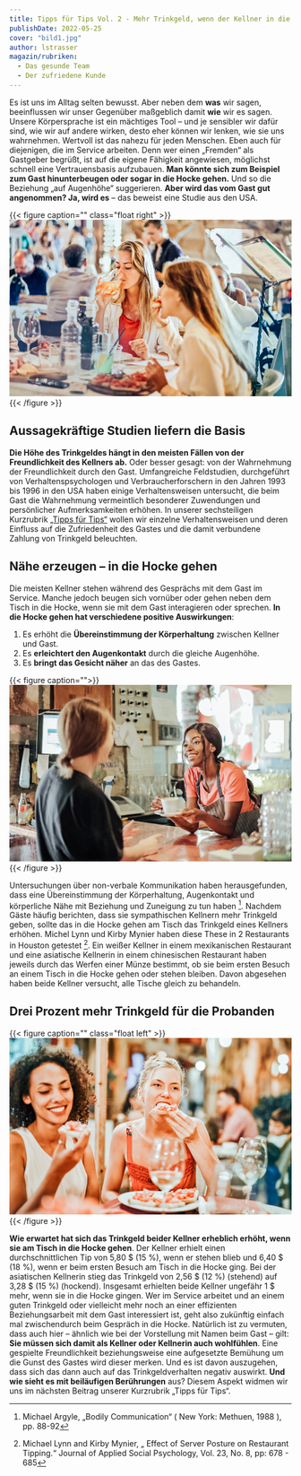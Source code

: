 ```yaml
---
title: Tipps für Tips Vol. 2 - Mehr Trinkgeld, wenn der Kellner in die Hocke geht?
publishDate: 2022-05-25
cover: "bild1.jpg"
author: lstrasser
magazin/rubriken:
  - Das gesunde Team
  - Der zufriedene Kunde
---
```


Es ist uns im Alltag selten bewusst. Aber neben dem **was** wir sagen, beeinflussen wir unser Gegenüber maßgeblich damit
**wie** wir es sagen. Unsere Körpersprache ist ein mächtiges Tool – und je sensibler wir dafür sind, wie wir auf andere
wirken, desto eher können wir lenken, wie sie uns wahrnehmen. Wertvoll ist das nahezu für jeden Menschen. Eben auch für
diejenigen, die im Service arbeiten. Denn wer einen „Fremden“ als Gastgeber begrüßt, ist auf die eigene Fähigkeit
angewiesen, möglichst schnell eine Vertrauensbasis aufzubauen. **Man könnte sich zum Beispiel zum Gast hinunterbeugen oder
sogar in die Hocke gehen.** Und so die Beziehung „auf Augenhöhe“ suggerieren. **Aber wird das vom Gast gut angenommen? Ja,
wird es** – das beweist eine Studie aus den USA.

{{< figure caption="" class="float right" >}}
<img src="bild4.jpg" />
{{< /figure >}}

## Aussagekräftige Studien liefern die Basis

**Die Höhe des Trinkgeldes hängt in den meisten Fällen von der Freundlichkeit des Kellners ab.** Oder besser gesagt: von der
Wahrnehmung der Freundlichkeit durch den Gast. Umfangreiche Feldstudien, durchgeführt von Verhaltenspsychologen und
Verbraucherforschern in den Jahren 1993 bis 1996 in den USA haben einige Verhaltensweisen untersucht, die beim Gast die
Wahrnehmung vermeintlich besonderer Zuwendungen und persönlicher Aufmerksamkeiten erhöhen. In unserer sechsteiligen
Kurzrubrik [„Tipps für Tips“](#../tipps_for_tips) wollen wir einzelne Verhaltensweisen und deren Einfluss auf die Zufriedenheit des Gastes und
die damit verbundene Zahlung von Trinkgeld beleuchten.

## Nähe erzeugen – in die Hocke gehen

Die meisten Kellner stehen während des Gesprächs mit dem Gast im Service. Manche jedoch beugen sich vornüber oder gehen
neben dem Tisch in die Hocke, wenn sie mit dem Gast interagieren oder sprechen. **In die Hocke gehen hat verschiedene
positive Auswirkungen**:

1. Es erhöht die **Übereinstimmung der Körperhaltung** zwischen Kellner und Gast.
2. Es **erleichtert den Augenkontakt** durch die gleiche Augenhöhe.
3. Es **bringt das Gesicht näher** an das des Gastes.

{{< figure caption="">}}
<img src="bild3.jpg" />
{{< /figure >}}

Untersuchungen über non-verbale Kommunikation haben herausgefunden, dass eine Übereinstimmung der Körperhaltung,
Augenkontakt und körperliche Nähe mit Beziehung und Zuneigung zu tun haben [^1]. Nachdem Gäste häufig berichten, dass sie
sympathischen Kellnern mehr Trinkgeld geben, sollte das in die Hocke gehen am Tisch das Trinkgeld eines Kellners
erhöhen. Michel Lynn und Kirby Mynier haben diese These in 2 Restaurants in Houston getestet [^2]. Ein weißer Kellner in
einem mexikanischen Restaurant und eine asiatische Kellnerin in einem chinesischen Restaurant haben jeweils durch das
Werfen einer Münze bestimmt, ob sie beim ersten Besuch an einem Tisch in die Hocke gehen oder stehen bleiben. Davon
abgesehen haben beide Kellner versucht, alle Tische gleich zu behandeln.

## Drei Prozent mehr Trinkgeld für die Probanden

{{< figure caption="" class="float left" >}}
<img src="bild5.jpg" />
{{< /figure >}}

**Wie erwartet hat sich das Trinkgeld beider Kellner erheblich erhöht, wenn sie am Tisch in die Hocke gehen**. Der Kellner
erhielt einen durchschnittlichen Tip von 5,80 $ (15 \%), wenn er stehen blieb und 6,40 $ (18 %), wenn er beim ersten
Besuch am Tisch in die Hocke ging. Bei der asiatischen Kellnerin stieg das Trinkgeld von 2,56 $ (12 %) (stehend) auf
3,28 $ (15 \%) (hockend). Insgesamt erhielten beide Kellner ungefähr 1 $ mehr, wenn sie in die Hocke
gingen. Wer im Service arbeitet und an einem guten Trinkgeld oder vielleicht mehr noch an einer effizienten
Beziehungsarbeit mit dem Gast interessiert ist, geht also zukünftig einfach mal zwischendurch beim Gespräch in die
Hocke. Natürlich ist zu vermuten, dass auch hier – ähnlich wie bei der Vorstellung mit Namen beim Gast – gilt: **Sie
müssen sich damit als Kellner oder Kellnerin auch wohlfühlen**. Eine gespielte Freundlichkeit beziehungsweise eine
aufgesetzte Bemühung um die Gunst des Gastes wird dieser merken. Und es ist davon auszugehen, dass sich das dann auch
auf das Trinkgeldverhalten negativ auswirkt. **Und wie sieht es mit beiläufigen Berührungen** aus? Diesem Aspekt widmen wir
uns im nächsten Beitrag unserer Kurzrubrik „Tipps für Tips“.

[^1]: Michael Argyle, „Bodily Communication“ ( New York: Methuen, 1988 ), pp. 88-92
[^2]: Michael Lynn and Kirby Mynier, „ Effect of Server Posture on Restaurant Tipping.“ Journal of Applied Social Psychology, Vol. 23, No. 8, pp: 678 - 685
